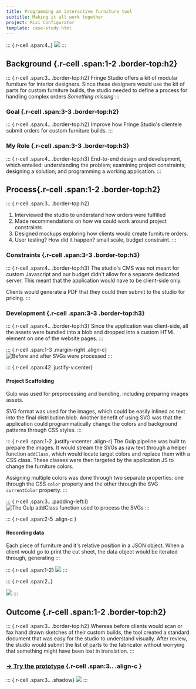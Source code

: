 ```yaml
---
title: Programming an interactive furniture tool
subtitle: Making it all work together
project: Mixi Configurator
template: case-study.html
---
```


::: {.r-cell .span:4..}
![](../img/mixi-modular-sample-furniture.jpg)
:::

## Background {.r-cell .span:1-2 .border-top:h2}
::: {.r-cell .span:3.. .border-top:h2}
Fringe Studio offers a kit of modular furniture for interior designers. Since these designers would use the kit of parts for custom furniture builds, the studio needed to define a process for handling complex orders *Something missing*
:::
 
### Goal {.r-cell .span:3-3 .border-top:h2}
::: {.r-cell .span:4.. .border-top:h2}
Improve how Fringe Studio's clientele submit orders for custom furniture builds.
:::

### My Role {.r-cell .span:3-3 .border-top:h3}
::: {.r-cell .span:4.. .border-top:h3}
End-to-end design and development, which entailed: understanding the problem; examining project constraints; designing a solution; and programming a working application.
:::

## Process{.r-cell .span:1-2 .border-top:h2}
::: {.r-cell .span:3.. .border-top:h2}
1. Interviewed the studio to understand how orders were fulfilled 
1. Made recommendations on how we could work around project constraints
1. Designed mockups exploring how clients would create furniture orders.
1. User testing? How did it happen? small scale, budget constraint. 
:::

### Constraints {.r-cell .span:3-3 .border-top:h3}
::: {.r-cell .span:4.. .border-top:h3}
The studio's CMS was not meant for custom Javascript and our budget didn't allow for a separate dedicated server. This meant that the application would have to be client-side only.

Clients would generate a PDF that they could then submit to the studio for pricing. 
:::

### Development {.r-cell .span:3-3 .border-top:h3}
::: {.r-cell .span:4.. .border-top:h3}
Since the application was client-side, all the assets were bundled into a blob and dropped into a custom HTML element on one of the website pages.
:::

::: {.r-cell .span:1-3 .margin-right .align-c}
![Before and after SVGs were processed](../img/mixi-modular-color-interpolation.png)
:::

::: {.r-cell .span:42 .justify-v:center}

#### Project Scaffolding
Gulp was used for preprocessing and bundling, including preparing images assets.

SVG format was used for the images, which could be easily inlined as text into the final distribution blob. Another benefit of using SVG was that the application could programmatically change the colors and background patterns through CSS styles.
:::

::: {.r-cell .span:1-2 .justify-v:center .align-r}
The Gulp pipeline was built to prepare the images. It would stream the SVGs as raw text through a helper function `addClass`, which would locate target colors and replace them with a CSS class. These classes were then targeted by the application JS to change the furniture colors.

Assigning multiple colors was done through two separate properties: one through the CSS `color` property and the other through the SVG `currentColor` property.
:::

::: {.r-cell .span:3.. .padding-left:l}
![The Gulp `addClass` function used to process the SVGs](../img/mixi-modular-interpolation-workflow.png)
:::

::: {.r-cell .span:2-5 .align-c }
#### Recording data 
Each piece of furniture and it's relative position in a JSON object. When a client would go to print the cut sheet, the data object would be iterated through, generating 
:::

::: {.r-cell .span:1-2}
![](../img/mixi-modular-configurator-user-interface.png)
:::

::: {.r-cell .span:2..}
<!--TODO Add video showing third panel with the data obj being modified.-->
![](../img/mixi-modular-data-object.png)
:::

## Outcome {.r-cell .span:1-2 .border-top:h2}
::: {.r-cell .span:3.. .border-top:h2}
Whereas before clients would scan or fax hand drawn sketches of their custom builds, the tool created a standard document that was easy for the studio to understand visually. After review, the studio would submit the list of parts to the fabricator without worrying that something might have been lost in translation.
:::

### [&#8594; Try the prototype](https://xavier.valarino.com/fringe-studio/) {.r-cell .span:3.. .align-c }

::: {.r-cell .span:3.. .shadow}
![](../img/mixi-modular-build-sheet.png)
:::
